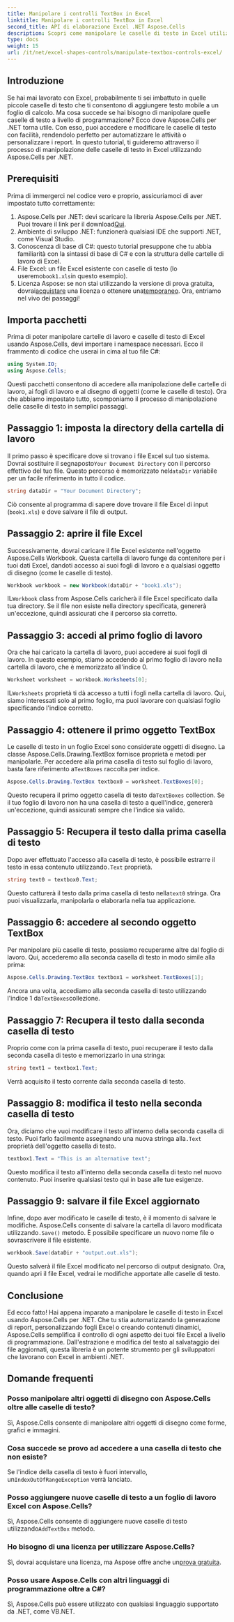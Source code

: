 ```yaml
---
title: Manipolare i controlli TextBox in Excel
linktitle: Manipolare i controlli TextBox in Excel
second_title: API di elaborazione Excel .NET Aspose.Cells
description: Scopri come manipolare le caselle di testo in Excel utilizzando Aspose.Cells per .NET con questo tutorial passo dopo passo semplice da seguire.
type: docs
weight: 15
url: /it/net/excel-shapes-controls/manipulate-textbox-controls-excel/
---
```

## Introduzione
Se hai mai lavorato con Excel, probabilmente ti sei imbattuto in quelle piccole caselle di testo che ti consentono di aggiungere testo mobile a un foglio di calcolo. Ma cosa succede se hai bisogno di manipolare quelle caselle di testo a livello di programmazione? Ecco dove Aspose.Cells per .NET torna utile. Con esso, puoi accedere e modificare le caselle di testo con facilità, rendendolo perfetto per automatizzare le attività o personalizzare i report. In questo tutorial, ti guideremo attraverso il processo di manipolazione delle caselle di testo in Excel utilizzando Aspose.Cells per .NET.
## Prerequisiti
Prima di immergerci nel codice vero e proprio, assicuriamoci di aver impostato tutto correttamente:
1.  Aspose.Cells per .NET: devi scaricare la libreria Aspose.Cells per .NET. Puoi trovare il link per il download[Qui](https://releases.aspose.com/cells/net/).
2. Ambiente di sviluppo .NET: funzionerà qualsiasi IDE che supporti .NET, come Visual Studio.
3. Conoscenza di base di C#: questo tutorial presuppone che tu abbia familiarità con la sintassi di base di C# e con la struttura delle cartelle di lavoro di Excel.
4.  File Excel: un file Excel esistente con caselle di testo (lo useremo`book1.xls`in questo esempio).
5.  Licenza Aspose: se non stai utilizzando la versione di prova gratuita, dovrai[acquistare](https://purchase.aspose.com/buy) una licenza o ottenere una[temporaneo](https://purchase.aspose.com/temporary-license/).
Ora, entriamo nel vivo dei passaggi!
## Importa pacchetti
Prima di poter manipolare cartelle di lavoro e caselle di testo di Excel usando Aspose.Cells, devi importare i namespace necessari. Ecco il frammento di codice che userai in cima al tuo file C#:
```csharp
using System.IO;
using Aspose.Cells;
```
Questi pacchetti consentono di accedere alla manipolazione delle cartelle di lavoro, ai fogli di lavoro e al disegno di oggetti (come le caselle di testo).
Ora che abbiamo impostato tutto, scomponiamo il processo di manipolazione delle caselle di testo in semplici passaggi.
## Passaggio 1: imposta la directory della cartella di lavoro
 Il primo passo è specificare dove si trovano i file Excel sul tuo sistema. Dovrai sostituire il segnaposto`Your Document Directory` con il percorso effettivo del tuo file. Questo percorso è memorizzato nel`dataDir` variabile per un facile riferimento in tutto il codice.
```csharp
string dataDir = "Your Document Directory";
```
Ciò consente al programma di sapere dove trovare il file Excel di input (`book1.xls`) e dove salvare il file di output.
## Passaggio 2: aprire il file Excel
Successivamente, dovrai caricare il file Excel esistente nell'oggetto Aspose.Cells Workbook. Questa cartella di lavoro funge da contenitore per i tuoi dati Excel, dandoti accesso ai suoi fogli di lavoro e a qualsiasi oggetto di disegno (come le caselle di testo).
```csharp
Workbook workbook = new Workbook(dataDir + "book1.xls");
```
 IL`Workbook` class from Aspose.Cells caricherà il file Excel specificato dalla tua directory. Se il file non esiste nella directory specificata, genererà un'eccezione, quindi assicurati che il percorso sia corretto.
## Passaggio 3: accedi al primo foglio di lavoro
Ora che hai caricato la cartella di lavoro, puoi accedere ai suoi fogli di lavoro. In questo esempio, stiamo accedendo al primo foglio di lavoro nella cartella di lavoro, che è memorizzato all'indice 0.
```csharp
Worksheet worksheet = workbook.Worksheets[0];
```
 IL`Worksheets` proprietà ti dà accesso a tutti i fogli nella cartella di lavoro. Qui, siamo interessati solo al primo foglio, ma puoi lavorare con qualsiasi foglio specificando l'indice corretto.
## Passaggio 4: ottenere il primo oggetto TextBox
Le caselle di testo in un foglio Excel sono considerate oggetti di disegno. La classe Aspose.Cells.Drawing.TextBox fornisce proprietà e metodi per manipolarle. Per accedere alla prima casella di testo sul foglio di lavoro, basta fare riferimento a`TextBoxes` raccolta per indice.
```csharp
Aspose.Cells.Drawing.TextBox textbox0 = worksheet.TextBoxes[0];
```
 Questo recupera il primo oggetto casella di testo da`TextBoxes` collection. Se il tuo foglio di lavoro non ha una casella di testo a quell'indice, genererà un'eccezione, quindi assicurati sempre che l'indice sia valido.
## Passaggio 5: Recupera il testo dalla prima casella di testo
 Dopo aver effettuato l'accesso alla casella di testo, è possibile estrarre il testo in essa contenuto utilizzando`.Text` proprietà.
```csharp
string text0 = textbox0.Text;
```
 Questo catturerà il testo dalla prima casella di testo nella`text0` stringa. Ora puoi visualizzarla, manipolarla o elaborarla nella tua applicazione.
## Passaggio 6: accedere al secondo oggetto TextBox
Per manipolare più caselle di testo, possiamo recuperarne altre dal foglio di lavoro. Qui, accederemo alla seconda casella di testo in modo simile alla prima:
```csharp
Aspose.Cells.Drawing.TextBox textbox1 = worksheet.TextBoxes[1];
```
Ancora una volta, accediamo alla seconda casella di testo utilizzando l'indice 1 da`TextBoxes`collezione.
## Passaggio 7: Recupera il testo dalla seconda casella di testo
Proprio come con la prima casella di testo, puoi recuperare il testo dalla seconda casella di testo e memorizzarlo in una stringa:
```csharp
string text1 = textbox1.Text;
```
Verrà acquisito il testo corrente dalla seconda casella di testo.
## Passaggio 8: modifica il testo nella seconda casella di testo
 Ora, diciamo che vuoi modificare il testo all'interno della seconda casella di testo. Puoi farlo facilmente assegnando una nuova stringa alla`.Text` proprietà dell'oggetto casella di testo.
```csharp
textbox1.Text = "This is an alternative text";
```
Questo modifica il testo all'interno della seconda casella di testo nel nuovo contenuto. Puoi inserire qualsiasi testo qui in base alle tue esigenze.
## Passaggio 9: salvare il file Excel aggiornato
 Infine, dopo aver modificato le caselle di testo, è il momento di salvare le modifiche. Aspose.Cells consente di salvare la cartella di lavoro modificata utilizzando`.Save()` metodo. È possibile specificare un nuovo nome file o sovrascrivere il file esistente.
```csharp
workbook.Save(dataDir + "output.out.xls");
```
Questo salverà il file Excel modificato nel percorso di output designato. Ora, quando apri il file Excel, vedrai le modifiche apportate alle caselle di testo.
## Conclusione
Ed ecco fatto! Hai appena imparato a manipolare le caselle di testo in Excel usando Aspose.Cells per .NET. Che tu stia automatizzando la generazione di report, personalizzando fogli Excel o creando contenuti dinamici, Aspose.Cells semplifica il controllo di ogni aspetto dei tuoi file Excel a livello di programmazione. Dall'estrazione e modifica del testo al salvataggio dei file aggiornati, questa libreria è un potente strumento per gli sviluppatori che lavorano con Excel in ambienti .NET.
## Domande frequenti
### Posso manipolare altri oggetti di disegno con Aspose.Cells oltre alle caselle di testo?
Sì, Aspose.Cells consente di manipolare altri oggetti di disegno come forme, grafici e immagini.
### Cosa succede se provo ad accedere a una casella di testo che non esiste?
 Se l'indice della casella di testo è fuori intervallo, un`IndexOutOfRangeException` verrà lanciato.
### Posso aggiungere nuove caselle di testo a un foglio di lavoro Excel con Aspose.Cells?
 Sì, Aspose.Cells consente di aggiungere nuove caselle di testo utilizzando`AddTextBox` metodo.
### Ho bisogno di una licenza per utilizzare Aspose.Cells?
 Sì, dovrai acquistare una licenza, ma Aspose offre anche un[prova gratuita](https://releases.aspose.com/).
### Posso usare Aspose.Cells con altri linguaggi di programmazione oltre a C#?
Sì, Aspose.Cells può essere utilizzato con qualsiasi linguaggio supportato da .NET, come VB.NET.